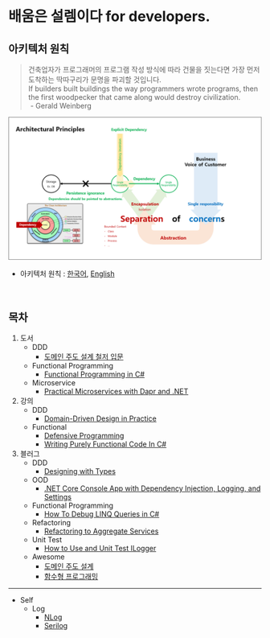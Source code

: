 # 배움은 설렘이다 for developers.

## 아키텍처 원칙
> 건축업자가 프로그래머의 프로그램 작성 방식에 따라 건물을 짓는다면 가장 먼저 도착하는 딱따구리가 문명을 파괴할 것입니다.  
> If builders built buildings the way programmers wrote programs, then the first woodpecker that came along would destroy civilization.  
> &nbsp;- Gerald Weinberg

![](./ArchitecturalPrinciples.png)
- 아키텍처 원칙 : [한국어](https://docs.microsoft.com/ko-kr/dotnet/architecture/modern-web-apps-azure/architectural-principles), [English](https://docs.microsoft.com/en-us/dotnet/architecture/modern-web-apps-azure/architectural-principles)

<br/>

## 목차
1. 도서
   - DDD
     - [도메인 주도 설계 철저 입문](./1.Books/DDD/DDDGuide) 
   - Functional Programming
     - [Functional Programming in C#](./1.Books/FP/FPinCSharp)
   - Microservice
     - [Practical Microservices with Dapr and .NET](./1.Books/Microservice/DaprDotNet)
1. 강의
   - DDD
     - [Domain-Driven Design in Practice](./2.Lectures/DDD/DddInPractice)
   - Functional
     - [Defensive Programming](./2.Lectures/FP/DefensiveProgramming)
     - [Writing Purely Functional Code In C#](./2.Lectures/FP/WritingPurelyFunctionalCodeInCSharp)
1. 블러그
   - DDD
     - [Designing with Types](./3.Blogs/DDD/DesigningWithTypes_2)
   - OOD
     - [.NET Core Console App with Dependency Injection, Logging, and Settings](./3.Blogs/OOD/BetterConsoleApp/ConsoleUI)
   - Functional Programming
     - [How To Debug LINQ Queries in C#](./3.Blogs/FP/HowToDebugLINQQueriesInCSharp)
   - Refactoring
     - [Refactoring to Aggregate Services](./3.Blogs/Refactoring/RefactoringToAggregateServices)
   - Unit Test
     - [How to Use and Unit Test ILogger](./3.Blogs/UnitTest/HowToUseAndUnitTestILogger)
   - Awesome
     - [도메인 주도 설계](./3.Blogs/Awesome/DDD)
     - [함수형 프로그래밍](./3.Blogs/Awesome/FP)
---
- Self
  - Log
    - [NLog](./0.Self/Log_/NLog)
    - [Serilog](./0.Self/Log_/Serilog)
